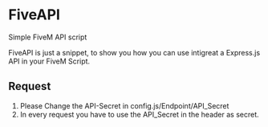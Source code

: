 # FiveAPI
 Simple FiveM API script

 FiveAPI is just a snippet, to show you how you can use intigreat a Express.js API in your FiveM Script.

 ## Request
 1. Please Change the API-Secret in config.js/Endpoint/API_Secret
 2. In every request you have to use the API_Secret in the header as secret.
